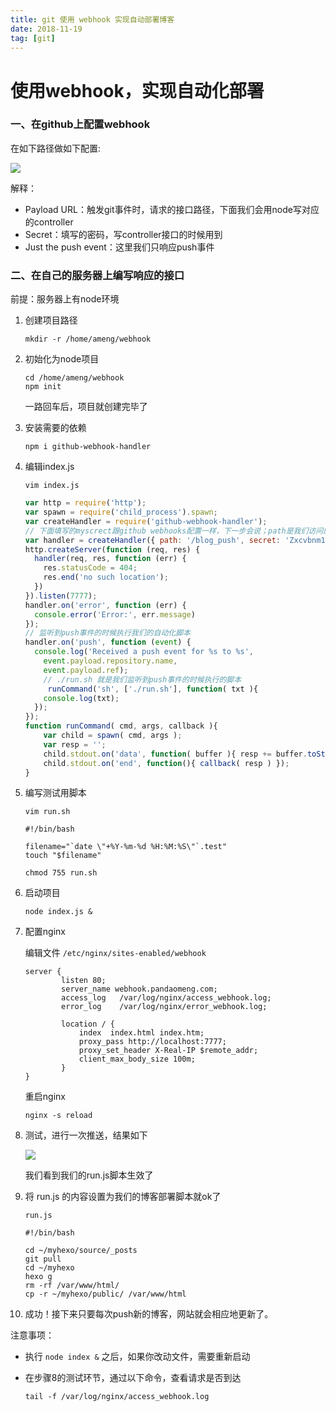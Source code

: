 ```yaml
---
title: git 使用 webhook 实现自动部署博客
date: 2018-11-19
tag: [git]
---
```


# 使用webhook，实现自动化部署

###  一、在github上配置webhook

在如下路径做如下配置:

![](https://images.pandaomeng.com/c5cabbce5e9512c2ca52159767b00fe4.jpg)

解释：

- Payload URL：触发git事件时，请求的接口路径，下面我们会用node写对应的controller
- Secret：填写的密码，写controller接口的时候用到
- Just the push event：这里我们只响应push事件

<!--more-->



### 二、在自己的服务器上编写响应的接口

前提：服务器上有node环境

1. 创建项目路径

   ```shell
   mkdir -r /home/ameng/webhook
   ```

2. 初始化为node项目

   ```shell
   cd /home/ameng/webhook
   npm init
   ```

   一路回车后，项目就创建完毕了

3. 安装需要的依赖

   ```shell
   npm i github-webhook-handler
   ```

4. 编辑index.js

   ```shell
   vim index.js
   ```

   ```js
   var http = require('http');
   var spawn = require('child_process').spawn;
   var createHandler = require('github-webhook-handler');
   // 下面填写的myscrect跟github webhooks配置一样，下一步会说；path是我们访问的路径
   var handler = createHandler({ path: '/blog_push', secret: 'Zxcvbnm123' });
   http.createServer(function (req, res) {
     handler(req, res, function (err) {
       res.statusCode = 404;
       res.end('no such location');
     })
   }).listen(7777);
   handler.on('error', function (err) {
     console.error('Error:', err.message)
   });
   // 监听到push事件的时候执行我们的自动化脚本
   handler.on('push', function (event) {
     console.log('Received a push event for %s to %s',
       event.payload.repository.name,
       event.payload.ref);
       // ./run.sh 就是我们监听到push事件的时候执行的脚本
     	runCommand('sh', ['./run.sh'], function( txt ){
       console.log(txt);
     });
   });
   function runCommand( cmd, args, callback ){
       var child = spawn( cmd, args );
       var resp = '';
       child.stdout.on('data', function( buffer ){ resp += buffer.toString(); });
       child.stdout.on('end', function(){ callback( resp ) });
   }
   ```

5. 编写测试用脚本

   ```
   vim run.sh
   ```

   ```
   #!/bin/bash
   
   filename="`date \"+%Y-%m-%d %H:%M:%S\"`.test"
   touch "$filename"
   ```

   ```shell
   chmod 755 run.sh
   ```

6. 启动项目

   ```shell
   node index.js &
   ```

7. 配置nginx

   编辑文件 `/etc/nginx/sites-enabled/webhook`

   ```shell
   server {
           listen 80;
           server_name webhook.pandaomeng.com;
           access_log   /var/log/nginx/access_webhook.log;
           error_log    /var/log/nginx/error_webhook.log;
   
           location / {
               index  index.html index.htm;
               proxy_pass http://localhost:7777;
               proxy_set_header X-Real-IP $remote_addr;
               client_max_body_size 100m;
           }
   }
   ```

   重启nginx

   ```shell
   nginx -s reload
   ```

8. 测试，进行一次推送，结果如下

   ![](https://images.pandaomeng.com/019d324fb2eb575621cba7aa3e122402.jpg)

   我们看到我们的run.js脚本生效了

9. 将 run.js 的内容设置为我们的博客部署脚本就ok了

   `run.js`

   ```
   #!/bin/bash
   
   cd ~/myhexo/source/_posts
   git pull
   cd ~/myhexo
   hexo g
   rm -rf /var/www/html/
   cp -r ~/myhexo/public/ /var/www/html
   ```

10. 成功！接下来只要每次push新的博客，网站就会相应地更新了。



注意事项：

- 执行  `node index &` 之后，如果你改动文件，需要重新启动

- 在步骤8的测试环节，通过以下命令，查看请求是否到达

  ```shell
  tail -f /var/log/nginx/access_webhook.log
  ```























